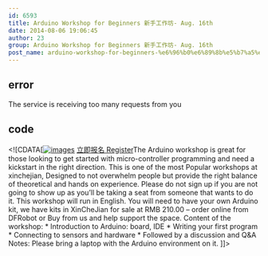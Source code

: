```yaml
---
id: 6593
title: Arduino Workshop for Beginners 新手工作坊- Aug. 16th
date: 2014-08-06 19:06:45
author: 23
group: Arduino Workshop for Beginners 新手工作坊- Aug. 16th
post_name: arduino-workshop-for-beginners-%e6%96%b0%e6%89%8b%e5%b7%a5%e4%bd%9c%e5%9d%8a-aug-16th
---
```


## error
The service is receiving too many requests from you

## code
 <!\[CDATA\[[![images](http://139.162.84.35/wp-content/uploads/2014/04/images.jpg)](http://139.162.84.35/wp-content/uploads/2014/04/images.jpg) [立即报名 Register](http://www.huodongxing.com/go/xcjardu1 "立即报名")The Arduino workshop is great for those looking to get started with micro-controller programming and need a kickstart in the right direction. This is one of the most Popular workshops at xinchejian, Designed to not overwhelm people but provide the right balance of theoretical and hands on experience. Please do not sign up if you are not going to show up as you’ll be taking a seat from someone that wants to do it. This workshop will run in English. You will need to have your own Arduino kit, we have kits in XinCheJian for sale at RMB 210.00 – order online from DFRobot or Buy from us and help support the space. Content of the workshop: \* Introduction to Arduino: board, IDE \* Writing your first program \* Connecting to sensors and hardware \* Followed by a discussion and Q&A Notes: Please bring a laptop with the Arduino environment on it. \]\]> 
